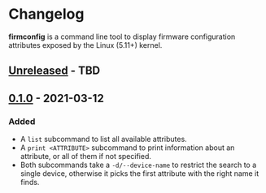 # Changelog

**firmconfig** is a command line tool to display firmware configuration attributes exposed by the Linux (5.11+) kernel.

<!-- next-header -->
## [Unreleased] - TBD


## [0.1.0] - 2021-03-12

### Added

* A `list` subcommand to list all available attributes.
* A `print <ATTRIBUTE>` subcommand to print information about an attribute, or all of them if not specified.
* Both subcommands take a `-d/--device-name` to restrict the search to a single device, otherwise it picks the first attribute with the right name it finds.

<!-- next-url -->
[Unreleased]: https://github.com/gourlaysama/firmconfig/compare/v0.1.0...HEAD
[0.1.0]: https://github.com/gourlaysama/firmconfig/compare/757e73c...v0.1.0